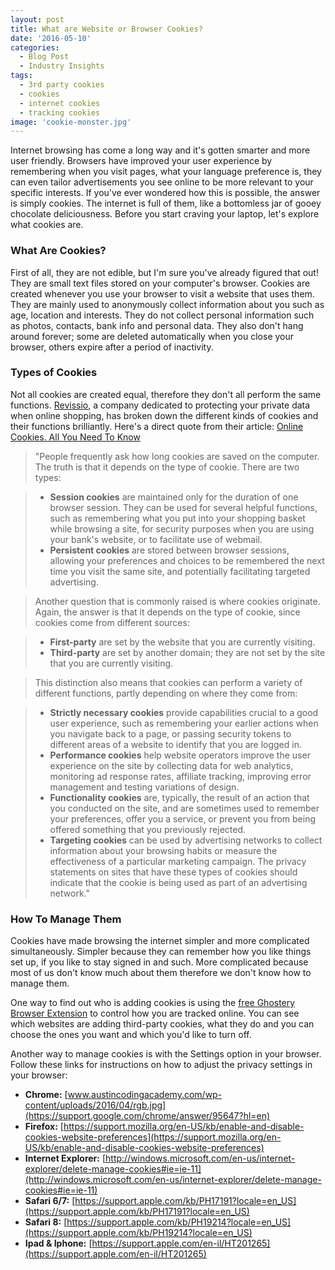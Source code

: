 ```yaml
---
layout: post
title: What are Website or Browser Cookies?
date: '2016-05-10'
categories:
  - Blog Post
  - Industry Insights
tags:
  - 3rd party cookies
  - cookies
  - internet cookies
  - tracking cookies
image: 'cookie-monster.jpg'
---
```


Internet browsing has come a long way and it's gotten smarter and more user friendly. Browsers have improved your user experience by remembering when you visit pages, what your language preference is, they can even tailor advertisements you see online to be more relevant to your specific interests. If you've ever wondered how this is possible, the answer is simply cookies. The internet is full of them, like a bottomless jar of gooey chocolate deliciousness.
Before you start craving your laptop, let's explore what cookies are.

### **What Are Cookies?**


First of all, they are not edible, but I'm sure you've already figured that out!
They are small text files stored on your computer's browser. Cookies are created whenever you use your browser to visit a website that uses them.
They are mainly used to anonymously collect information about you such as age, location and interests. They do not collect personal information such as photos, contacts, bank info and personal data. They also don't hang around forever; some are deleted automatically when you close your browser, others expire after a period of inactivity.



### **Types of Cookies**


Not all cookies are created equal, therefore they don't all perform the same functions.
[Revissio](http://www.revissio.com), a company dedicated to protecting your private data when online shopping, has broken down the different kinds of cookies and their functions brilliantly. Here's a direct quote from their article: [Online Cookies. All You Need To Know](http://www.revissio.com/online-cookies-all-you-need-to-know/)



> "People frequently ask how long cookies are saved on the computer. The truth is that it depends on the type of cookie. There are two types:

> - **Session cookies** are maintained only for the duration of one browser session. They can be used for several helpful functions, such as remembering what you put into your shopping basket while browsing a site, for security purposes when you are using your bank's website, or to facilitate use of webmail.
> - **Persistent cookies** are stored between browser sessions, allowing your preferences and choices to be remembered the next time you visit the same site, and potentially facilitating targeted advertising.
>

>
> Another question that is commonly raised is where cookies originate. Again, the answer is that it depends on the type of cookie, since cookies come from different sources:



> - **First-party** are set by the website that you are currently visiting.
> - **Third-party** are set by another domain; they are not set by the site that you are currently visiting.
>

>
> This distinction also means that cookies can perform a variety of different functions, partly depending on where they come from:



> - **Strictly necessary cookies** provide capabilities crucial to a good user experience, such as remembering your earlier actions when you navigate back to a page, or passing security tokens to different areas of a website to identify that you are logged in.
> - **Performance cookies** help website operators improve the user experience on the site by collecting data for web analytics, monitoring ad response rates, affiliate tracking, improving error management and testing variations of design.
> - **Functionality cookies** are, typically, the result of an action that you conducted on the site, and are sometimes used to remember your preferences, offer you a service, or prevent you from being offered something that you previously rejected.
> - **Targeting cookies** can be used by advertising networks to collect information about your browsing habits or measure the effectiveness of a particular marketing campaign. The privacy statements on sites that have these types of cookies should indicate that the cookie is being used as part of an advertising network."
>

>



### **How To Manage Them**


Cookies have made browsing the internet simpler and more complicated simultaneously.
Simpler because they can remember how you like things set up, if you like to stay signed in and such.
More complicated because most of us don't know much about them therefore we don't know how to manage them.



One way to find out who is adding cookies is using the [free Ghostery Browser Extension](https://www.ghostery.com/our-solutions/ghostery-browser-extension/) to control how you are tracked online. You can see which websites are adding third-party cookies, what they do and you can choose the ones you want and which you'd like to turn off.

Another way to manage cookies is with the Settings option in your browser.
Follow these links for instructions on how to adjust the privacy settings in your browser:

- **Chrome:** [www.austincodingacademy.com/wp-content/uploads/2016/04/rgb.jpg](https://support.google.com/chrome/answer/95647?hl=en)
- **Firefox:** [https://support.mozilla.org/en-US/kb/enable-and-disable-cookies-website-preferences](https://support.mozilla.org/en-US/kb/enable-and-disable-cookies-website-preferences)
- **Internet Explorer:** [http://windows.microsoft.com/en-us/internet-explorer/delete-manage-cookies#ie=ie-11](http://windows.microsoft.com/en-us/internet-explorer/delete-manage-cookies#ie=ie-11)
- **Safari 6/7:** [https://support.apple.com/kb/PH17191?locale=en_US](https://support.apple.com/kb/PH17191?locale=en_US)
- **Safari 8:** [https://support.apple.com/kb/PH19214?locale=en_US](https://support.apple.com/kb/PH19214?locale=en_US)
- **Ipad & Iphone:** [https://support.apple.com/en-il/HT201265](https://support.apple.com/en-il/HT201265)
